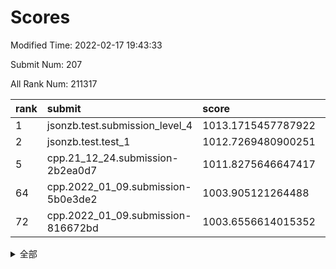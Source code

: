 # Scores

Modified Time: 2022-02-17 19:43:33

Submit Num: 207

All Rank Num: 211317

| rank |               submit               |       score        |       sigma        | pk_num |
| :--- | :--------------------------------- | :----------------- | :----------------- | :----- |
| 1    | jsonzb.test.submission_level_4     | 1013.1715457787922 | 0.8146763035838116 | 4084   |
| 2    | jsonzb.test.test_1                 | 1012.7269480900251 | 0.7910917100425396 | 4084   |
| 5    | cpp.21_12_24.submission-2b2ea0d7   | 1011.8275646647417 | 0.7871520456922995 | 4084   |
| 64   | cpp.2022_01_09.submission-5b0e3de2 | 1003.905121264488  | 0.7121157614969875 | 4080   |
| 72   | cpp.2022_01_09.submission-816672bd | 1003.6556614015352 | 0.7134424367404694 | 4088   |


<details>
<summary>全部</summary>

| rank |                 submit                 |       score        |       sigma        | pk_num |
| :--- | :------------------------------------- | :----------------- | :----------------- | :----- |
| 1    | jsonzb.test.submission_level_4         | 1013.1715457787922 | 0.8146763035838116 | 4084   |
| 2    | jsonzb.test.test_1                     | 1012.7269480900251 | 0.7910917100425396 | 4084   |
| 3    | gobigger.level_3.submission_level_3_27 | 1012.3318272170503 | 0.7929078340960778 | 4080   |
| 4    | gobigger.level_3.submission_level_3_4  | 1011.9773671695542 | 0.773908513601648  | 4087   |
| 5    | cpp.21_12_24.submission-2b2ea0d7       | 1011.8275646647417 | 0.7871520456922995 | 4084   |
| 6    | gobigger.level_3.submission_level_3_35 | 1011.5706852722149 | 0.7835783294669831 | 4084   |
| 7    | gobigger.level_3.submission_level_3_36 | 1011.5008388495635 | 0.764482361909316  | 4077   |
| 8    | gobigger.level_3.submission_level_3_31 | 1011.475358777665  | 0.776027424383045  | 4080   |
| 9    | gobigger.level_3.submission_level_3_39 | 1011.1914865400473 | 0.7790554253923412 | 4088   |
| 10   | gobigger.level_3.submission_level_3_13 | 1010.817872980634  | 0.7455483626347856 | 4083   |
| 11   | gobigger.level_3.submission_level_3_34 | 1010.8167917953426 | 0.7694314958866681 | 4082   |
| 12   | gobigger.level_3.submission_level_3_44 | 1010.7828020065108 | 0.7791055255356863 | 4085   |
| 13   | gobigger.level_3.submission_level_3_15 | 1010.6855620346873 | 0.7571289859571113 | 4088   |
| 14   | gobigger.level_3.submission_level_3_3  | 1010.6364267309432 | 0.7544495767388392 | 4085   |
| 15   | gobigger.level_3.submission_level_3_48 | 1010.6062418574892 | 0.7664532329457572 | 4081   |
| 16   | gobigger.level_3.submission_level_3_20 | 1010.5917947953153 | 0.753119895415668  | 4084   |
| 17   | gobigger.level_3.submission_level_3_17 | 1010.4336856014187 | 0.7610881831012403 | 4080   |
| 18   | gobigger.level_3.submission_level_3_37 | 1010.419634760621  | 0.7543738241891274 | 4084   |
| 19   | gobigger.level_3.submission_level_3_16 | 1010.4176159886289 | 0.7714268114684675 | 4084   |
| 20   | gobigger.level_3.submission_level_3_0  | 1010.4129293899615 | 0.7515300462609107 | 4086   |
| 21   | gobigger.level_3.submission_level_3_30 | 1010.384072476184  | 0.7654561516339621 | 4086   |
| 22   | gobigger.level_3.submission_level_3_29 | 1010.3696104795314 | 0.7588750179361737 | 4078   |
| 23   | gobigger.level_3.submission_level_3_41 | 1010.318086470076  | 0.7850596146994976 | 4085   |
| 24   | gobigger.level_3.submission_level_3_18 | 1010.3123425994302 | 0.7592179980247923 | 4082   |
| 25   | gobigger.level_3.submission_level_3_47 | 1010.2047515450327 | 0.7617141969972493 | 4082   |
| 26   | gobigger.level_3.submission_level_3_33 | 1010.1963051403592 | 0.74284887049695   | 4080   |
| 27   | gobigger.level_3.submission_level_3_46 | 1010.0822031960407 | 0.7793049784636727 | 4083   |
| 28   | gobigger.level_3.submission_level_3_14 | 1010.0283913079196 | 0.7561298887064505 | 4077   |
| 29   | gobigger.level_3.submission_level_3_7  | 1010.0237049992967 | 0.7452437290566192 | 4085   |
| 30   | gobigger.level_3.submission_level_3_49 | 1009.9842566242297 | 0.7539839473107826 | 4081   |
| 31   | gobigger.level_3.submission_level_3_2  | 1009.8917803086351 | 0.7895941830526076 | 4085   |
| 32   | gobigger.level_3.submission_level_3_11 | 1009.8634251410724 | 0.7502988329361656 | 4087   |
| 33   | gobigger.level_3.submission_level_3_9  | 1009.8577883747031 | 0.7607231600860409 | 4082   |
| 34   | gobigger.level_3.submission_level_3_24 | 1009.8314151123875 | 0.738385677957269  | 4083   |
| 35   | gobigger.level_3.submission_level_3_42 | 1009.8138719513784 | 0.7575650126959727 | 4082   |
| 36   | gobigger.level_3.submission_level_3_23 | 1009.783240720476  | 0.761627883895446  | 4088   |
| 37   | gobigger.level_3.submission_level_3_26 | 1009.7265018429968 | 0.7587666107697675 | 4086   |
| 38   | gobigger.level_3.submission_level_3_1  | 1009.7063309572513 | 0.7556170430846892 | 4081   |
| 39   | gobigger.level_3.submission_level_3_32 | 1009.6742880789149 | 0.7676464057872087 | 4079   |
| 40   | gobigger.level_3.submission_level_3_5  | 1009.5756906840363 | 0.7717891936018958 | 4082   |
| 41   | gobigger.level_3.submission_level_3_6  | 1009.4837499266772 | 0.7685388246435793 | 4086   |
| 42   | gobigger.level_3.submission_level_3_8  | 1009.4657487105286 | 0.744725444164766  | 4089   |
| 43   | gobigger.level_3.submission_level_3_38 | 1009.4606479900904 | 0.7632746982760146 | 4088   |
| 44   | gobigger.level_3.submission_level_3_28 | 1009.3528925656035 | 0.7514180715400548 | 4080   |
| 45   | gobigger.level_3.submission_level_3_12 | 1009.3048529485166 | 0.7501980841505723 | 4081   |
| 46   | gobigger.level_3.submission_level_3_10 | 1009.2763860235576 | 0.7614994269899568 | 4089   |
| 47   | gobigger.level_3.submission_level_3_45 | 1009.19613297424   | 0.7329918237116915 | 4087   |
| 48   | gobigger.level_3.submission_level_3_19 | 1009.1729444615062 | 0.7406338076125654 | 4083   |
| 49   | gobigger.level_3.submission_level_3_21 | 1009.1020157037293 | 0.7447255331415794 | 4082   |
| 50   | gobigger.level_3.submission_level_3_43 | 1008.9099665659161 | 0.7405662146304003 | 4085   |
| 51   | gobigger.level_3.submission_level_3_40 | 1008.7815051479874 | 0.7290015587704496 | 4086   |
| 52   | gobigger.level_3.submission_level_3_25 | 1008.6978838468655 | 0.7389679432586356 | 4081   |
| 53   | gobigger.level_3.submission_level_3_22 | 1008.1887699364044 | 0.7578466672036684 | 4086   |
| 54   | gobigger.level_1.submission_level_1_43 | 1004.937226568987  | 0.7200779455175288 | 4081   |
| 55   | gobigger.level_1.submission_level_1_15 | 1004.7766068616116 | 0.7141652064437018 | 4086   |
| 56   | gobigger.level_1.submission_level_1_12 | 1004.6366712154793 | 0.739234931646773  | 4080   |
| 57   | gobigger.level_1.submission_level_1_27 | 1004.3868515876679 | 0.7237134759891545 | 4086   |
| 58   | gobigger.level_1.submission_level_1_48 | 1004.2448155870405 | 0.7195777789076687 | 4085   |
| 59   | gobigger.level_1.submission_level_1_4  | 1004.2425246859015 | 0.7125267780916631 | 4083   |
| 60   | gobigger.level_1.submission_level_1_46 | 1004.0937801716641 | 0.7228459168422537 | 4082   |
| 61   | gobigger.level_1.submission_level_1_31 | 1004.0858166314465 | 0.7184258361524445 | 4088   |
| 62   | gobigger.level_1.submission_level_1_30 | 1004.0520951146435 | 0.7207449961433456 | 4088   |
| 63   | gobigger.level_1.submission_level_1_35 | 1004.0184164482246 | 0.7212907234396908 | 4086   |
| 64   | cpp.2022_01_09.submission-5b0e3de2     | 1003.905121264488  | 0.7121157614969875 | 4080   |
| 65   | gobigger.level_1.submission_level_1_20 | 1003.865175326888  | 0.7212826265483161 | 4081   |
| 66   | gobigger.level_1.submission_level_1_28 | 1003.80929952108   | 0.7088542962242574 | 4085   |
| 67   | gobigger.level_1.submission_level_1_19 | 1003.7930514488763 | 0.71295342241601   | 4080   |
| 68   | gobigger.level_1.submission_level_1_9  | 1003.7907205571847 | 0.715918886413638  | 4084   |
| 69   | gobigger.level_1.submission_level_1_23 | 1003.7695213629087 | 0.7299773648569559 | 4083   |
| 70   | gobigger.level_1.submission_level_1_5  | 1003.7679656338299 | 0.714078795435581  | 4081   |
| 71   | gobigger.level_1.submission_level_1_41 | 1003.758923106757  | 0.7198065590904187 | 4082   |
| 72   | cpp.2022_01_09.submission-816672bd     | 1003.6556614015352 | 0.7134424367404694 | 4088   |
| 73   | gobigger.level_1.submission_level_1_49 | 1003.6550734792459 | 0.7214463147747706 | 4085   |
| 74   | gobigger.level_1.submission_level_1_18 | 1003.5814884741169 | 0.7143164801866378 | 4084   |
| 75   | gobigger.level_1.submission_level_1_32 | 1003.5803925055918 | 0.7157835018448601 | 4082   |
| 76   | gobigger.level_1.submission_level_1_14 | 1003.5635764834038 | 0.7284740567476137 | 4084   |
| 77   | gobigger.level_1.submission_level_1_44 | 1003.5350556499778 | 0.7144284890050304 | 4085   |
| 78   | gobigger.level_1.submission_level_1_2  | 1003.52874590644   | 0.7223373235712341 | 4083   |
| 79   | gobigger.level_1.submission_level_1_25 | 1003.4668337701798 | 0.7061429695723648 | 4081   |
| 80   | gobigger.level_1.submission_level_1_33 | 1003.436788482554  | 0.7237657219877344 | 4084   |
| 81   | gobigger.level_1.submission_level_1_42 | 1003.414581474252  | 0.7159863272314921 | 4085   |
| 82   | gobigger.level_1.submission_level_1_39 | 1003.4088846625763 | 0.7302716963617175 | 4086   |
| 83   | gobigger.level_1.submission_level_1_26 | 1003.3938391647673 | 0.7317407525343548 | 4082   |
| 84   | gobigger.level_1.submission_level_1_8  | 1003.3654625387817 | 0.7215265048681428 | 4081   |
| 85   | gobigger.level_1.submission_level_1_38 | 1003.358049099756  | 0.7035573605387281 | 4081   |
| 86   | gobigger.level_1.submission_level_1_34 | 1003.3275084859815 | 0.7247466477954007 | 4081   |
| 87   | gobigger.level_1.submission_level_1_13 | 1003.3084526470805 | 0.7106289580032777 | 4083   |
| 88   | gobigger.level_1.submission_level_1_40 | 1003.261540106879  | 0.6986618215529415 | 4085   |
| 89   | gobigger.level_1.submission_level_1_24 | 1003.2523940949283 | 0.7263565102802785 | 4086   |
| 90   | gobigger.level_1.submission_level_1_21 | 1003.2052440931103 | 0.7285594302409    | 4085   |
| 91   | gobigger.level_1.submission_level_1_16 | 1003.1012378319639 | 0.7171668874129847 | 4086   |
| 92   | gobigger.level_1.submission_level_1_17 | 1003.0736356383292 | 0.7244496702422942 | 4086   |
| 93   | gobigger.level_1.submission_level_1_47 | 1002.9916247522    | 0.7090597538611881 | 4083   |
| 94   | gobigger.level_1.submission_level_1_10 | 1002.9811454360096 | 0.7116837146631098 | 4078   |
| 95   | gobigger.level_1.submission_level_1_36 | 1002.9580072949326 | 0.7127824470864899 | 4086   |
| 96   | gobigger.level_1.submission_level_1_6  | 1002.9517960252883 | 0.7145625136610783 | 4082   |
| 97   | gobigger.level_1.submission_level_1_45 | 1002.8604901953249 | 0.7134558825226532 | 4083   |
| 98   | gobigger.level_1.submission_level_1_0  | 1002.8344478586893 | 0.7163826449528085 | 4088   |
| 99   | gobigger.level_1.submission_level_1_37 | 1002.7106931437223 | 0.708832478479696  | 4086   |
| 100  | gobigger.level_1.submission_level_1_11 | 1002.591444719608  | 0.7203674566047568 | 4079   |
| 101  | gobigger.level_1.submission_level_1_1  | 1002.4371321196688 | 0.7185409295077488 | 4086   |
| 102  | gobigger.level_1.submission_level_1_22 | 1002.4332167231242 | 0.7293695297792463 | 4079   |
| 103  | gobigger.level_1.submission_level_1_7  | 1002.3724446828978 | 0.7081171415123182 | 4084   |
| 104  | gobigger.level_1.submission_level_1_29 | 1002.3077898470475 | 0.7219772616971273 | 4085   |
| 105  | gobigger.level_1.submission_level_1_3  | 1001.8807299111262 | 0.7108428184107217 | 4082   |
| 106  | gobigger.random.submission_random_11   | 997.1499839056025  | 0.7121849603394383 | 4087   |
| 107  | gobigger.random.submission_random_47   | 997.0440406761975  | 0.7184323901388797 | 4085   |
| 108  | gobigger.random.submission_random_19   | 997.015517060708   | 0.713972426793704  | 4087   |
| 109  | gobigger.random.submission_random_32   | 996.9772446199923  | 0.7015802477754676 | 4083   |
| 110  | gobigger.random.submission_random_43   | 996.9726363194605  | 0.7062006738747278 | 4081   |
| 111  | gobigger.random.submission_random_45   | 996.8819870052594  | 0.7168716580997035 | 4087   |
| 112  | gobigger.random.submission_random_9    | 996.7550594869967  | 0.6974328991203619 | 4082   |
| 113  | gobigger.random.submission_random_25   | 996.6665802507065  | 0.6946558998342144 | 4083   |
| 114  | gobigger.random.submission_random_10   | 996.6018781574661  | 0.7000579215387832 | 4086   |
| 115  | gobigger.random.submission_random_34   | 996.5102360851868  | 0.7105276199788769 | 4086   |
| 116  | gobigger.random.submission_random_48   | 996.4923370572413  | 0.7263153564246482 | 4085   |
| 117  | gobigger.random.submission_random_13   | 996.4530082908008  | 0.7119299591307161 | 4084   |
| 118  | gobigger.random.submission_random_12   | 996.4424692538649  | 0.7147379344485197 | 4080   |
| 119  | gobigger.random.submission_random_31   | 996.3700098112046  | 0.7223413144698702 | 4085   |
| 120  | gobigger.random.submission_random_37   | 996.3485162045697  | 0.6961586505274822 | 4086   |
| 121  | gobigger.random.submission_random_40   | 996.3439806702937  | 0.717480884215422  | 4078   |
| 122  | gobigger.random.submission_random_0    | 996.3004205261776  | 0.7117139966569431 | 4087   |
| 123  | gobigger.random.submission_random_1    | 996.2947386974482  | 0.7033412213532226 | 4081   |
| 124  | gobigger.random.submission_random_15   | 996.2781487726147  | 0.6990226292697369 | 4085   |
| 125  | gobigger.random.submission_random_46   | 996.1614192206732  | 0.7182272138459377 | 4080   |
| 126  | gobigger.random.submission_random_7    | 996.0361664341006  | 0.7180064877982276 | 4087   |
| 127  | gobigger.random.submission_random_16   | 996.0318665342681  | 0.7244437404468358 | 4087   |
| 128  | gobigger.random.submission_random_38   | 996.0290141868061  | 0.7138505110169273 | 4080   |
| 129  | gobigger.random.submission_random_28   | 996.0279698363386  | 0.7113533433984366 | 4082   |
| 130  | gobigger.random.submission_random_41   | 995.9630660264385  | 0.7048854611411333 | 4083   |
| 131  | gobigger.random.submission_random_29   | 995.9397987914857  | 0.7150651267213827 | 4084   |
| 132  | gobigger.random.submission_random_17   | 995.8864751767352  | 0.7048696242410132 | 4086   |
| 133  | gobigger.random.submission_random_49   | 995.8382221418327  | 0.7118005550956661 | 4081   |
| 134  | gobigger.random.submission_random_2    | 995.8173042612891  | 0.7061134120919063 | 4082   |
| 135  | gobigger.random.submission_random_36   | 995.7996392205317  | 0.7103400313358261 | 4085   |
| 136  | gobigger.random.submission_random_18   | 995.745476906529   | 0.7221241226767046 | 4082   |
| 137  | gobigger.random.submission_random_27   | 995.7328286222739  | 0.7211652071012384 | 4083   |
| 138  | gobigger.random.submission_random_35   | 995.6671620467444  | 0.7149964849334091 | 4083   |
| 139  | gobigger.random.submission_random_33   | 995.645661312154   | 0.7080261739023955 | 4088   |
| 140  | gobigger.random.submission_random_3    | 995.5916960984989  | 0.7065408362882631 | 4083   |
| 141  | gobigger.random.submission_random_44   | 995.5894897013906  | 0.714617884239503  | 4086   |
| 142  | gobigger.random.submission_random_20   | 995.5548263809775  | 0.7153982010884675 | 4088   |
| 143  | gobigger.random.submission_random_4    | 995.4348391517012  | 0.700692020482306  | 4079   |
| 144  | gobigger.random.submission_random_30   | 995.4200844410013  | 0.7015252168693819 | 4086   |
| 145  | gobigger.random.submission_random_6    | 995.3031571971298  | 0.7353138716133343 | 4088   |
| 146  | gobigger.random.submission_random_14   | 995.2148237755855  | 0.7322863093838067 | 4083   |
| 147  | gobigger.random.submission_random_5    | 995.1652542659074  | 0.7293247445527459 | 4076   |
| 148  | gobigger.random.submission_random_26   | 995.0909452393566  | 0.707121001051278  | 4085   |
| 149  | gobigger.random.submission_random_24   | 995.0833610693417  | 0.6979080708162053 | 4085   |
| 150  | gobigger.random.submission_random_21   | 994.8761018304989  | 0.721315519568709  | 4080   |
| 151  | gobigger.random.submission_random_42   | 994.8318904881745  | 0.7201008971919393 | 4086   |
| 152  | gobigger.random.submission_random_23   | 994.6401762453405  | 0.7158131660193511 | 4081   |
| 153  | gobigger.random.submission_random_22   | 994.6102343896343  | 0.7091374973740294 | 4077   |
| 154  | gobigger.random.submission_random_39   | 994.414981084155   | 0.7185409718692499 | 4086   |
| 155  | gobigger.random.submission_random_8    | 994.3468382317855  | 0.7184696729976736 | 4080   |
| 156  | gobigger.level_2.submission_level_2_38 | 993.8250122501779  | 0.748397251827843  | 4084   |
| 157  | gobigger.level_2.submission_level_2_15 | 993.2666375476767  | 0.7203463622360862 | 4083   |
| 158  | gobigger.level_2.submission_level_2_26 | 993.1868432850973  | 0.7502915846066235 | 4086   |
| 159  | gobigger.level_2.submission_level_2_11 | 993.1299616330685  | 0.7340748704494368 | 4085   |
| 160  | gobigger.level_2.submission_level_2_40 | 993.1144541408792  | 0.7515218002586318 | 4090   |
| 161  | gobigger.level_2.submission_level_2_17 | 992.9327995166858  | 0.74049108926141   | 4084   |
| 162  | gobigger.level_2.submission_level_2_31 | 992.9040389797866  | 0.7547444705457769 | 4085   |
| 163  | gobigger.level_2.submission_level_2_27 | 992.8715781393809  | 0.732476099918865  | 4077   |
| 164  | gobigger.level_2.submission_level_2_9  | 992.856762152427   | 0.7557661304753037 | 4086   |
| 165  | gobigger.level_2.submission_level_2_47 | 992.6602110555094  | 0.7580277242773821 | 4081   |
| 166  | gobigger.level_2.submission_level_2_5  | 992.6352360389328  | 0.7429505877535212 | 4087   |
| 167  | gobigger.level_2.submission_level_2_30 | 992.443652735532   | 0.7700709223856325 | 4081   |
| 168  | gobigger.level_2.submission_level_2_10 | 992.4089777547667  | 0.7517240224035415 | 4082   |
| 169  | gobigger.level_2.submission_level_2_14 | 992.3940412547184  | 0.7454593474970456 | 4086   |
| 170  | gobigger.level_2.submission_level_2_12 | 992.316822529393   | 0.7270343723185738 | 4085   |
| 171  | gobigger.level_2.submission_level_2_49 | 992.250133364941   | 0.749403737087053  | 4084   |
| 172  | gobigger.level_2.submission_level_2_37 | 992.243812983966   | 0.7406200949926295 | 4087   |
| 173  | gobigger.level_2.submission_level_2_33 | 992.2436620391551  | 0.7470483890461878 | 4086   |
| 174  | gobigger.level_2.submission_level_2_43 | 992.2337760439967  | 0.7513258200076046 | 4083   |
| 175  | gobigger.level_2.submission_level_2_19 | 992.2032871745231  | 0.746589908225905  | 4079   |
| 176  | gobigger.level_2.submission_level_2_22 | 992.1562893552076  | 0.761334134881043  | 4083   |
| 177  | gobigger.level_2.submission_level_2_34 | 992.1154340634625  | 0.7559119078970316 | 4077   |
| 178  | gobigger.level_2.submission_level_2_18 | 992.0860432716566  | 0.7425131698775975 | 4082   |
| 179  | gobigger.level_2.submission_level_2_23 | 992.0700279794814  | 0.7508148823192613 | 4083   |
| 180  | gobigger.level_2.submission_level_2_39 | 992.0119375842856  | 0.7577109416213523 | 4079   |
| 181  | gobigger.level_2.submission_level_2_24 | 991.9802056425035  | 0.7488081647979629 | 4087   |
| 182  | gobigger.level_2.submission_level_2_4  | 991.9601983312003  | 0.7220816739304082 | 4084   |
| 183  | gobigger.level_2.submission_level_2_13 | 991.9084365300573  | 0.744709035794992  | 4084   |
| 184  | gobigger.level_2.submission_level_2_42 | 991.9049887617296  | 0.7370567963411839 | 4082   |
| 185  | gobigger.level_2.submission_level_2_1  | 991.7348040295204  | 0.7584394985080727 | 4081   |
| 186  | gobigger.level_2.submission_level_2_41 | 991.6924862715013  | 0.7553581028202451 | 4084   |
| 187  | gobigger.level_2.submission_level_2_29 | 991.6664796957382  | 0.7644859946233555 | 4084   |
| 188  | gobigger.level_2.submission_level_2_32 | 991.6581316212965  | 0.7449904565872181 | 4080   |
| 189  | gobigger.level_2.submission_level_2_16 | 991.6317485160113  | 0.7573650181397918 | 4084   |
| 190  | gobigger.level_2.submission_level_2_6  | 991.6211909399084  | 0.7464097575010377 | 4081   |
| 191  | gobigger.level_2.submission_level_2_8  | 991.6184646227632  | 0.7450171817271377 | 4078   |
| 192  | gobigger.level_2.submission_level_2_28 | 991.5570439469886  | 0.7427138358163674 | 4078   |
| 193  | gobigger.level_2.submission_level_2_35 | 991.3791503023474  | 0.7541864902506198 | 4086   |
| 194  | gobigger.level_2.submission_level_2_25 | 991.2944400636162  | 0.7422189174872778 | 4083   |
| 195  | gobigger.level_2.submission_level_2_7  | 991.2620291302401  | 0.7560606571207749 | 4084   |
| 196  | gobigger.level_2.submission_level_2_45 | 990.9514572807176  | 0.7632491171322376 | 4081   |
| 197  | gobigger.level_2.submission_level_2_48 | 990.9221802499281  | 0.7533393976706773 | 4080   |
| 198  | gobigger.level_2.submission_level_2_21 | 990.919421686699   | 0.7401584181261307 | 4088   |
| 199  | gobigger.level_2.submission_level_2_20 | 990.8029734325904  | 0.7478583261747138 | 4084   |
| 200  | gobigger.level_2.submission_level_2_2  | 990.7774020125861  | 0.759927969233122  | 4083   |
| 201  | gobigger.level_2.submission_level_2_36 | 990.6565045542543  | 0.7524014700652892 | 4084   |
| 202  | gobigger.level_2.submission_level_2_0  | 990.5729508041675  | 0.7648503141178651 | 4084   |
| 203  | gobigger.level_2.submission_level_2_44 | 990.4076608218919  | 0.7599485785269365 | 4078   |
| 204  | gobigger.level_2.submission_level_2_3  | 990.2141325510671  | 0.782813280757016  | 4081   |
| 205  | gobigger.level_2.submission_level_2_46 | 988.9679671341931  | 0.7772830688043295 | 4084   |
| 206  | gobigger.none.submission_none_1        | 978.2107589513311  | 1.2284573948042967 | 4082   |
| 207  | gobigger.none.submission_none_0        | 974.8858497288775  | 1.5803943570481538 | 4085   |

</details>